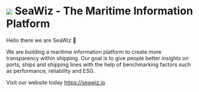 # <img src="https://seawiz.io/images/logos/sw_full.svg" /> SeaWiz - The Maritime Information Platform

Hello there we are SeaWiz 👋

We are building a maritime information platform to create more transparency within shipping. Our goal is to give people better insights on ports, ships and shipping lines with the help of benchmarking factors such as performance, reliability and ESG.

Visit our website today https://seawiz.io
